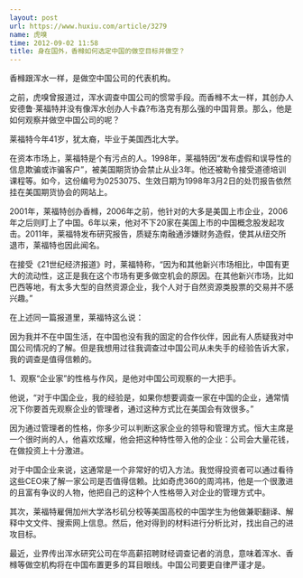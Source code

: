 ```yaml
---
layout: post
url: https://www.huxiu.com/article/3279
name: 虎嗅
time: 2012-09-02 11:58
title: 身在国外，香橼如何选定中国的做空目标并做空？
---
```

香橼跟浑水一样，是做空中国公司的代表机构。

之前，虎嗅曾报道过，浑水调查中国公司的惯常手段。而香橼不太一样，其创办人安德鲁·莱福特并没有像浑水创办人卡森?布洛克有那么强的中国背景。那么，他是如何观察并做空中国公司的呢？

莱福特今年41岁，犹太裔，毕业于美国西北大学。

在资本市场上，莱福特是个有污点的人。1998年，莱福特因“发布虚假和误导性的信息欺骗或诈骗客户”，被美国期货协会禁止从业3年。他还被勒令接受道德培训课程等。如今，这份编号为0253075、生效日期为1998年3月2日的处罚报告依然挂在美国期货协会的网站上。

2001年，莱福特创办香橼，2006年之前，他针对的大多是美国上市企业，2006年之后则盯上了中国。6年以来，他对不下20家在美国上市的中国概念股发起攻击。2011年，莱福特发布研究报告，质疑东南融通涉嫌财务造假，使其从纽交所退市，莱福特也因此闻名。

在接受《21世纪经济报道》时，莱福特称，“因为和其他新兴市场相比，中国有更大的流动性，这正是我在这个市场有更多做空机会的原因。在其他新兴市场，比如巴西等地，有太多大型的自然资源企业，我个人对于自然资源类股票的交易并不感兴趣。”

在上述同一篇报道里，莱福特这么说：

因为我并不在中国生活，在中国也没有我的固定的合作伙伴，因此有人质疑我对中国公司情况的了解。但是我想用过往我调查过中国公司从未失手的经验告诉大家，我的调查是值得信赖的。

1、观察“企业家”的性格与作风，是他对中国公司观察的一大把手。

他说，“对于中国企业，我的经验是，如果你想要调查一家在中国的企业，通常情况下你要首先观察企业的管理者，通过这种方式比在美国会有效很多。”

因为通过管理者的性格，你多少可以判断这家企业的领导和管理方式。恒大主席是一个很时尚的人，他喜欢炫耀，他会把这种特性带入他的企业：公司会大量花钱，在做投资上十分激进。

对于中国企业来说，这通常是一个非常好的切入方法。我觉得投资者可以通过看待这些CEO来了解一家公司是否值得信赖。比如奇虎360的周鸿祎，他是一个很激进的且富有争议的人物，他把自己的这种个人性格带入对企业的管理方式中。

其次，莱福特雇佣加州大学洛杉矶分校等美国高校的中国学生为他做兼职翻译、解释中文文件、搜索网上信息。然后，他对得到的材料进行分析比对，找出自己的进攻目标。

最近，业界传出浑水研究公司在华高薪招聘财经调查记者的消息，意味着浑水、香橼等做空机构将在中国布置更多的耳目眼线。中国公司要更自律严谨才是。

